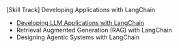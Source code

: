 [Skill Track] Developing Applications with LangChain

+ [Developing LLM Applications with LangChain](/courses/datacamp/Developing_LLM_applications_with_LongChain/)
+ Retrieval Augmented Generation (RAG) with LangChain
+ Designing Agentic Systems with LangChain
